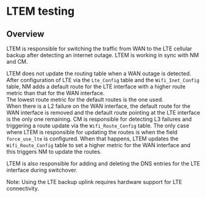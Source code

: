 # LTEM testing

## Overview

LTEM is responsible for switching the traffic from WAN to the LTE cellular backup after detecting an internet outage.
LTEM is working in sync with NM and CM.

LTEM does not update the routing table when a WAN outage is detected. After configuration of LTE via the `Lte_Config`
table and the `Wifi_Inet_Config` table, NM adds a default route for the LTE interface with a higher route metric than
that for the WAN interface.\
The lowest route metric for the default routes is the one used.\
When there is a L2 failure
on the WAN interface, the default route for the WAN interface is removed and the default route pointing at the LTE
interface is the only one remaining. CM is responsible for detecting L3 failures and triggering a route update via the
`Wifi_Route_Config` table. The only case where LTEM is responsible for updating the routes is when the field
`force_use_lte` is configured. When that happens, LTEM updates the `Wifi_Route_Config` table to set a higher metric for
the WAN interface and this triggers NM to update the routes.

LTEM is also responsible for adding and deleting the DNS entries for the LTE interface during switchover.

Note: Using the LTE backup uplink requires hardware support for LTE connectivity.
